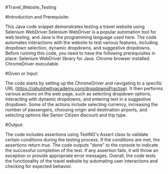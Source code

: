 #Travel_Website_Testing

#Introduction and Prerequisite:

This Java code snippet demonstrates testing a travel website using Selenium WebDriver.Selenium WebDriver is a popular automation tool for web testing, and Java is the programming language used here. The code automates interactions with the website to test various features, including dropdown selection, dynamic dropdowns, and suggestive dropdowns. Before running this code, you need to have the following prerequisites in place:
Selenium WebDriver library for Java.
Chrome browser installed.
ChromeDriver executable.

#Given or Input:

The code starts by setting up the ChromeDriver and navigating to a specific URL (https://rahulshettyacademy.com/dropdownsPractise). It then performs various actions on the web page, such as selecting dropdown options, interacting with dynamic dropdowns, and entering text in a suggestive dropdown. Some of the actions include selecting currency, increasing the number of passengers, choosing origin and destination airports, and selecting options like Senior Citizen discount and trip type.

#Output:

The code includes assertions using TestNG's Assert class to validate certain conditions during the testing process. If the conditions are met, the assertions return true. The code outputs "done" to the console to indicate the successful completion of the test. If any assertion fails, it will throw an exception or provide appropriate error messages. Overall, the code tests the functionality of the travel website by automating user interactions and checking for expected behavior.








